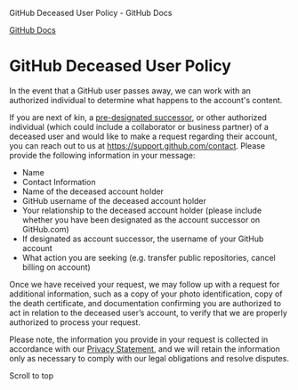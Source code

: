 GitHub Deceased User Policy - GitHub Docs

[](/en)[GitHub Docs](/en)

GitHub Deceased User Policy
==========

In the event that a GitHub user passes away, we can work with an authorized individual to determine what happens to the account's content.

If you are next of kin, a [pre-designated successor](/en/github/setting-up-and-managing-your-github-user-account/maintaining-ownership-continuity-of-your-user-accounts-repositories), or other authorized individual (which could include a collaborator or business partner) of a deceased user and would like to make a request regarding their account, you can reach out to us at <https://support.github.com/contact>. Please provide the following information in your message:

* Name
* Contact Information
* Name of the deceased account holder
* GitHub username of the deceased account holder
* Your relationship to the deceased account holder (please include whether you have been designated as the account successor on GitHub.com)
* If designated as account successor, the username of your GitHub account
* What action you are seeking (e.g. transfer public repositories, cancel billing on account)

Once we have received your request, we may follow up with a request for additional information, such as a copy of your photo identification, copy of the death certificate, and documentation confirming you are authorized to act in relation to the deceased user’s account, to verify that we are properly authorized to process your request.

Please note, the information you provide in your request is collected in accordance with our [Privacy Statement](/en/github/site-policy/github-privacy-statement), and we will retain the information only as necessary to comply with our legal obligations and resolve disputes.

Scroll to top
